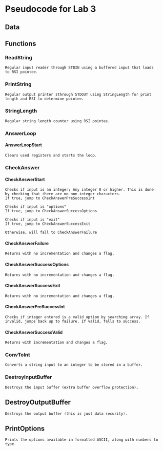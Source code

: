 # Pseudocode for Lab 3

## Data

## Functions

### ReadString

    Regular input reader through STDIN using a buffered input that loads to RSI pointee.

### PrintString

    Regular output printer sthrough STDOUT using StringLength for print length and RSI to determine pointee.

### StringLength

    Regular string length counter using RSI pointee.

### AnswerLoop

#### AnswerLoopStart

    Clears used registers and starts the loop.

### CheckAnswer

#### CheckAnswerStart

    Checks if input is an integer; Any integer 0 or higher. This is done by checking that there are no non-integer characters.
    If true, jump to CheckAnswerPreSuccessInt

    Checks if input is "options"
    If true, jump to CheckAnswerSuccessOptions

    Checks if input is "exit"
    If true, jump to CheckAnswerSuccessExit

    Otherwise, will fall to CheckAnswerFailure

#### CheckAnswerFailure

    Returns with no incrementation and changes a flag.

#### CheckAnswerSuccessOptions

    Returns with no incrementation and changes a flag.

#### CheckAnswerSuccessExit

    Returns with no incrementation and changes a flag.

#### CheckAnswerPreSuccessInt

    Checks if integer entered is a valid option by searching array. If invalid, jumps back up to failure. If valid, falls to success.

#### CheckAnswerSuccessValid

    Returns with incrementation and changes a flag.

### ConvToInt

    Converts a string input to an integer to be stored in a buffer.

### DestroyInputBuffer

    Destroys the input buffer (extra buffer overflow protection).

## DestroyOutputBuffer

    Destroys the output buffer (this is just data security).

## PrintOptions

    Prints the options available in formatted ASCII, along with numbers to type.
